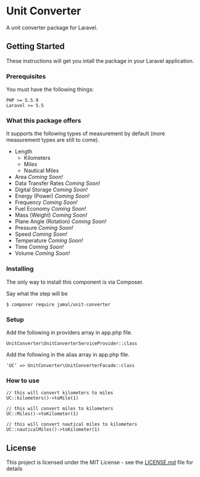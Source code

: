 # Unit Converter

A unit converter package for Laravel.

## Getting Started

These instructions will get you intall the package in your Laravel application.

### Prerequisites

You must have the following things:

```
PHP >= 5.5.9
Laravel >= 5.5
```

### What this package offers

It supports the following types of measurement by default (more measurement types are still to come).

- Length
	- Kilometers
	- Miles
	- Nautical Miles
- Area _Coming Soon!_
- Data Transfer Rates _Coming Soon!_
- Digital Storage _Coming Soon!_
- Energy (Power) _Coming Soon!_
- Frequency _Coming Soon!_
- Fuel Economy _Coming Soon!_
- Mass (Weight) _Coming Soon!_
- Plane Angle (Rotation) _Coming Soon!_
- Pressure _Coming Soon!_
- Speed _Coming Soon!_
- Temperature _Coming Soon!_
- Time _Coming Soon!_
- Volume _Coming Soon!_

### Installing

The only way to install this component is via Composer.

Say what the step will be

```
$ composer require jamal/unit-converter
```

### Setup

Add the following in providers array in app.php file.

```
UnitConverter\UnitConverterServiceProvider::class
```

Add the following in the alias array in app.php file.

```
'UC' => UnitConverter\UnitConverterFacade::class
```

### How to use

```
// this will convert kilometers to miles
UC::kilometers()->toMile(1)

// this will convert miles to kilometers
UC::Miles()->toKilometer(1)

// this will convert nautical miles to kilometers
UC::nauticalMiles()->toKilometer(1)
```

## License

This project is licensed under the MIT License - see the [LICENSE.md](LICENSE.md) file for details
